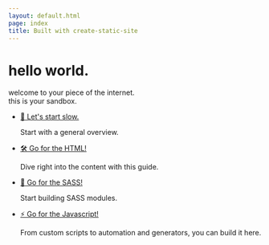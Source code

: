 ```yaml
---
layout: default.html
page: index
title: Built with create-static-site
---
```


# hello world.

welcome to your piece of the internet. <br />
this is your sandbox.

- <a href="#">🐢 Let's start slow.</a>
  <p>Start with a general overview.</p>
- <a href="#">🛠 Go for the HTML!</a>
  <p>Dive right into the content with this guide.</p>
- <a href="#">💪 Go for the SASS!</a>
  <p>Start building SASS modules.</p>
- <a href="#">⚡️ Go for the Javascript!</a>
  <p>From custom scripts to automation and generators, you can build it here.</p>

